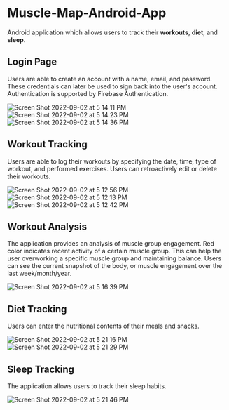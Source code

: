 # Muscle-Map-Android-App 

Android application which allows users to track their **workouts**, **diet**, and **sleep**.

## Login Page
Users are able to create an account with a name, email, and password. These credentials can later be used to sign back into the user's account. 
Authentication is supported by Firebase Authentication. 

![Screen Shot 2022-09-02 at 5 14 11 PM](https://user-images.githubusercontent.com/90374336/188236317-541dda1f-6c08-47fb-8a6c-f352cf62e75f.png)![Screen Shot 2022-09-02 at 5 14 23 PM](https://user-images.githubusercontent.com/90374336/188236323-93596a4b-05ee-4db5-a946-010137ffca38.png)![Screen Shot 2022-09-02 at 5 14 36 PM](https://user-images.githubusercontent.com/90374336/188236327-800923f5-1049-4c1a-90ab-0e22136bc95f.png)

## Workout Tracking
Users are able to log their workouts by specifying the date, time, type of workout, and performed exercises. Users can retroactively edit or delete their workouts. 

![Screen Shot 2022-09-02 at 5 12 56 PM](https://user-images.githubusercontent.com/90374336/188236355-b68f6e43-a2ca-4445-a6d3-c28837dbe05b.png)![Screen Shot 2022-09-02 at 5 12 13 PM](https://user-images.githubusercontent.com/90374336/188236378-2ef4cde4-577d-49b1-b7c2-19ee9837601a.png)![Screen Shot 2022-09-02 at 5 12 42 PM](https://user-images.githubusercontent.com/90374336/188236384-003970a8-c59b-4af4-9f20-4167ce2f19ae.png)


## Workout Analysis
The application provides an analysis of muscle group engagement. Red color indicates recent activity of a certain muscle group. This can help the user overworking a specific muscle group and maintaining balance. Users can see the current snapshot of the body, or muscle engagement over the last week/month/year. 

![Screen Shot 2022-09-02 at 5 16 39 PM](https://user-images.githubusercontent.com/90374336/188236800-dfecaf8a-abdd-4f19-bece-d1a70dea5e13.png)

## Diet Tracking
Users can enter the nutritional contents of their meals and snacks. 

![Screen Shot 2022-09-02 at 5 21 16 PM](https://user-images.githubusercontent.com/90374336/188237312-ec578d59-1c4e-4d7f-99ea-18e601a4556f.png)![Screen Shot 2022-09-02 at 5 21 29 PM](https://user-images.githubusercontent.com/90374336/188237315-537e1761-348c-4457-a374-adc905e73560.png)

## Sleep Tracking
The application allows users to track their sleep habits. 

![Screen Shot 2022-09-02 at 5 21 46 PM](https://user-images.githubusercontent.com/90374336/188237383-a5066ed1-9261-4be4-bfc1-bde47d54dbdb.png)
